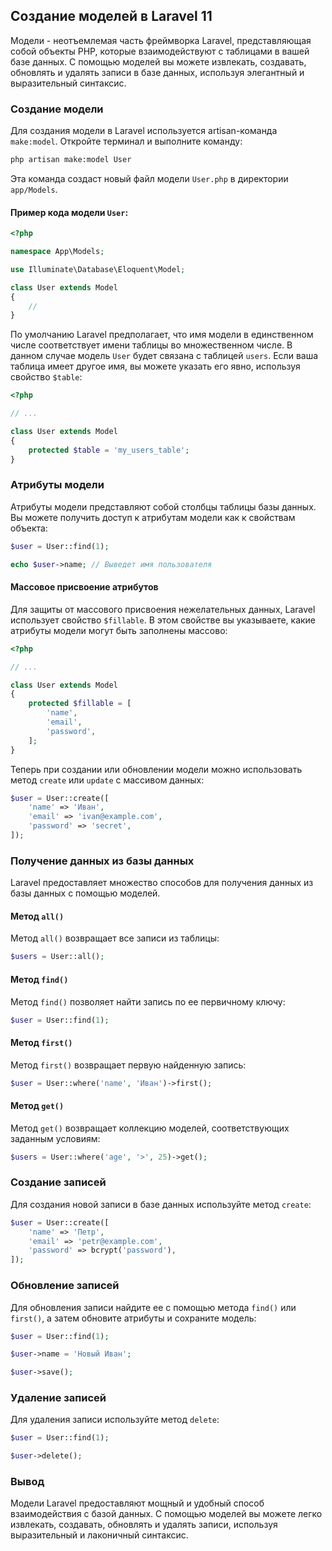 ## Создание моделей в Laravel 11

Модели - неотъемлемая часть фреймворка Laravel, представляющая собой объекты PHP, которые взаимодействуют с таблицами в вашей базе данных. С помощью моделей вы можете извлекать, создавать, обновлять и удалять записи в базе данных, используя элегантный и выразительный синтаксис. 

### Создание модели

Для создания модели в Laravel используется artisan-команда `make:model`. Откройте терминал и выполните команду:

```bash
php artisan make:model User
```

Эта команда создаст новый файл модели `User.php` в директории `app/Models`. 

#### Пример кода модели `User`:

```php
<?php

namespace App\Models;

use Illuminate\Database\Eloquent\Model;

class User extends Model
{
    //
}
```

По умолчанию Laravel предполагает, что имя модели в единственном числе соответствует имени таблицы во множественном числе. В данном случае модель `User` будет связана с таблицей `users`. Если ваша таблица имеет другое имя, вы можете указать его явно, используя свойство `$table`:

```php
<?php

// ...

class User extends Model
{
    protected $table = 'my_users_table';
}
```

### Атрибуты модели

Атрибуты модели представляют собой столбцы таблицы базы данных. Вы можете получить доступ к атрибутам модели как к свойствам объекта:

```php
$user = User::find(1);

echo $user->name; // Выведет имя пользователя
```

#### Массовое присвоение атрибутов

Для защиты от массового присвоения нежелательных данных, Laravel использует свойство `$fillable`. В этом свойстве вы указываете, какие атрибуты модели могут быть заполнены массово:

```php
<?php

// ...

class User extends Model
{
    protected $fillable = [
        'name',
        'email',
        'password',
    ];
}
```

Теперь при создании или обновлении модели можно использовать метод `create` или `update` с массивом данных:

```php
$user = User::create([
    'name' => 'Иван',
    'email' => 'ivan@example.com',
    'password' => 'secret',
]);
```

### Получение данных из базы данных

Laravel предоставляет множество способов для получения данных из базы данных с помощью моделей.

#### Метод `all()`

Метод `all()` возвращает все записи из таблицы:

```php
$users = User::all();
```

#### Метод `find()`

Метод `find()` позволяет найти запись по ее первичному ключу:

```php
$user = User::find(1);
```

#### Метод `first()`

Метод `first()` возвращает первую найденную запись:

```php
$user = User::where('name', 'Иван')->first();
```

#### Метод `get()`

Метод `get()` возвращает коллекцию моделей, соответствующих заданным условиям:

```php
$users = User::where('age', '>', 25)->get();
```

### Создание записей

Для создания новой записи в базе данных используйте метод `create`:

```php
$user = User::create([
    'name' => 'Петр',
    'email' => 'petr@example.com',
    'password' => bcrypt('password'),
]);
```

### Обновление записей

Для обновления записи найдите ее с помощью метода `find()` или `first()`, а затем обновите атрибуты и сохраните модель:

```php
$user = User::find(1);

$user->name = 'Новый Иван';

$user->save();
```

### Удаление записей

Для удаления записи используйте метод `delete`:

```php
$user = User::find(1);

$user->delete();
```

### Вывод

Модели Laravel предоставляют мощный и удобный способ взаимодействия с базой данных. С помощью моделей вы можете легко извлекать, создавать, обновлять и удалять записи, используя выразительный и лаконичный синтаксис. 
